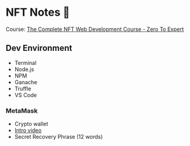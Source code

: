 # NFT Notes 🐂
Course: [The Complete NFT Web Development Course - Zero To Expert](https://www.udemy.com/course/the-complete-nft-web-developer-course-zero-to-professional/)

## Dev Environment
- Terminal
- Node.js
- NPM
- Ganache
- Truffle
- VS Code
### MetaMask
- Crypto wallet
- [Intro video](https://www.youtube.com/watch?v=YVgfHZMFFFQ&t=4s&ab_channel=MetaMask)
- Secret Recovery Phrase (12 words)


